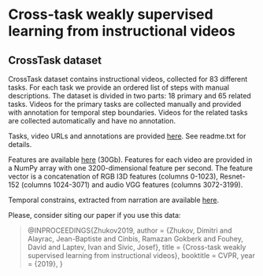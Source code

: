 # Cross-task weakly supervised learning from instructional videos
## CrossTask dataset
CrossTask dataset contains instructional videos, collected for 83 different tasks.
For each task we provide an ordered list of steps with manual descriptions.
The dataset is divided in two parts: 18 primary and 65 related tasks.
Videos for the primary tasks are collected manually and provided with annotation for temporal step boundaries.
Videos for the related tasks are collected automatically and have no annotation.

Tasks, video URLs and annotations are provided [here](https://www.di.ens.fr/~dzhukov/crosstask/crosstask_release.zip). See readme.txt for details.

Features are available [here](https://www.di.ens.fr/~dzhukov/crosstask/crosstask_features.zip) (30Gb). Features for each video are provided in a NumPy array with one 3200-dimensional feature per second. The feature vector is a concatenation of RGB I3D features (columns 0-1023), Resnet-152 (columns 1024-3071) and audio VGG features (columns 3072-3199).

Temporal constrains, extracted from narration are available [here](https://www.di.ens.fr/~dzhukov/crosstask/crosstask_constraints.zip).

Please, consider siting our paper if you use this data:
> @INPROCEEDINGS{Zhukov2019,
>     author      = {Zhukov, Dimitri and Alayrac, Jean-Baptiste and Cinbis, Ramazan Gokberk and Fouhey, David and Laptev, Ivan and Sivic, Josef},
>     title       = {Cross-task weakly supervised learning from instructional videos},
>     booktitle   = CVPR,
>     year        = {2019},
> }
